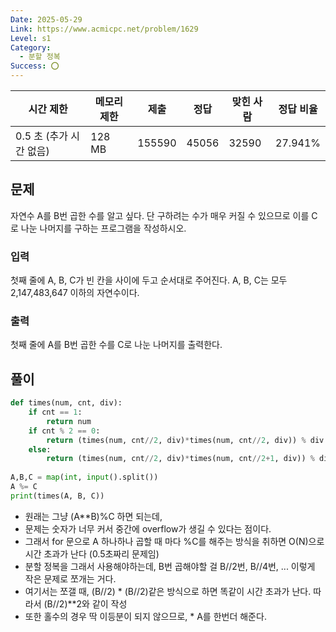 ```yaml
---
Date: 2025-05-29
Link: https://www.acmicpc.net/problem/1629
Level: s1
Category:
  - 분할 정복
Success: ⭕
---
```

| 시간 제한            | 메모리 제한 | 제출     | 정답    | 맞힌 사람 | 정답 비율   |
| ---------------- | ------ | ------ | ----- | ----- | ------- |
| 0.5 초 (추가 시간 없음) | 128 MB | 155590 | 45056 | 32590 | 27.941% |

## 문제

자연수 A를 B번 곱한 수를 알고 싶다. 단 구하려는 수가 매우 커질 수 있으므로 이를 C로 나눈 나머지를 구하는 프로그램을 작성하시오.

### 입력

첫째 줄에 A, B, C가 빈 칸을 사이에 두고 순서대로 주어진다. A, B, C는 모두 2,147,483,647 이하의 자연수이다.

### 출력

첫째 줄에 A를 B번 곱한 수를 C로 나눈 나머지를 출력한다.

## 풀이
```python
def times(num, cnt, div):  
    if cnt == 1:  
        return num  
    if cnt % 2 == 0:  
        return (times(num, cnt//2, div)*times(num, cnt//2, div)) % div  
    else:  
        return (times(num, cnt//2, div)*times(num, cnt//2+1, div)) % div  
  
A,B,C = map(int, input().split())  
A %= C  
print(times(A, B, C))
```

- 원래는 그냥 (A\*\*B)%C 하면 되는데,
- 문제는 숫자가 너무 커서 중간에 overflow가 생길 수 있다는 점이다.  
- 그래서 for 문으로 A 하나하나 곱할 때 마다 %C를 해주는 방식을 취하면 O(N)으로 시간 초과가 난다 (0.5초짜리 문제임)
- 분할 정복을 그래서 사용해야하는데, B번 곱해야할 걸 B//2번, B//4번, ... 이렇게 작은 문제로 쪼개는 거다. 
- 여기서는 쪼갤 때, (B//2) * (B//2)같은 방식으로 하면 똑같이 시간 초과가 난다. 따라서 (B//2)\*\*2와 같이 작성 
- 또한 홀수의 경우 딱 이등분이 되지 않으므로, * A를 한번더 해준다.